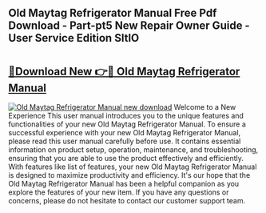 ## Old Maytag Refrigerator Manual Free Pdf Download - Part-pt5 New Repair Owner Guide - User Service Edition SltlO

# <h2><a href="http://cf26806.oget.top/?id=Old+Maytag+Refrigerator+Manual">🔗Download New 👉🔴 Old Maytag Refrigerator Manual</a></h2>

[![Old Maytag Refrigerator Manual new download](https://i.imgur.com/5g1atiW.png)](http://cf26806.oget.top/?id=Old+Maytag+Refrigerator+Manual)
Welcome to a New Experience This user manual introduces you to the unique features and functionalities of your new Old Maytag Refrigerator Manual. To ensure a successful experience with your new Old Maytag Refrigerator Manual, please read this user manual carefully before use. It contains essential information on product setup, operation, maintenance, and troubleshooting, ensuring that you are able to use the product effectively and efficiently. With features like list of features, your new Old Maytag Refrigerator Manual is designed to maximize productivity and efficiency. It's our hope that the Old Maytag Refrigerator Manual has been a helpful companion as you explore the features of your new item. If you have any questions or concerns, please do not hesitate to contact our customer support team.
